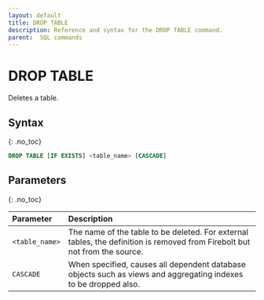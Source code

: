 ```yaml
---
layout: default
title: DROP TABLE
description: Reference and syntax for the DROP TABLE command.
parent:  SQL commands
---
```


# DROP TABLE
Deletes a table.

## Syntax
{: .no_toc}

```sql
DROP TABLE [IF EXISTS] <table_name> [CASCADE]
```

## Parameters
{: .no_toc}

| Parameter       | Description                          |
| :-------------- | :------------------------------------ |
| `<table_name>`  | The name of the table to be deleted. For external tables, the definition is removed from Firebolt but not from the source. |
| `CASCADE`       | When specified, causes all dependent database objects such as views and aggregating indexes to be dropped also. |
